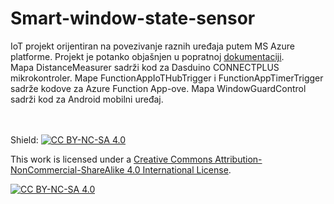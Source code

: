# Smart-window-state-sensor
IoT projekt orijentiran na povezivanje raznih uređaja putem MS Azure platforme. Projekt je potanko objašnjen u popratnoj [dokumentaciji](https://github.com/JakovBegovic/Smart-window-state-sensor/blob/fbfe17b8287efa9b0b07b6cf3d2275047245591d/Dokumenti/Smart%20Window%20State%20Sensor%20-%20dokumentacija.pdf).
<br>
Mapa DistanceMeasurer sadrži kod za Dasduino CONNECTPLUS mikrokontroler. Mape FunctionAppIoTHubTrigger i FunctionAppTimerTrigger sadrže kodove za Azure Function App-ove. Mapa WindowGuardControl sadrži kod za Android mobilni uređaj. <br>


<br><br>
Shield: [![CC BY-NC-SA 4.0][cc-by-nc-sa-shield]][cc-by-nc-sa]

This work is licensed under a
[Creative Commons Attribution-NonCommercial-ShareAlike 4.0 International License][cc-by-nc-sa].

[![CC BY-NC-SA 4.0][cc-by-nc-sa-image]][cc-by-nc-sa]

[cc-by-nc-sa]: http://creativecommons.org/licenses/by-nc-sa/4.0/
[cc-by-nc-sa-image]: https://licensebuttons.net/l/by-nc-sa/4.0/88x31.png
[cc-by-nc-sa-shield]: https://img.shields.io/badge/License-CC%20BY--NC--SA%204.0-lightgrey.svg
